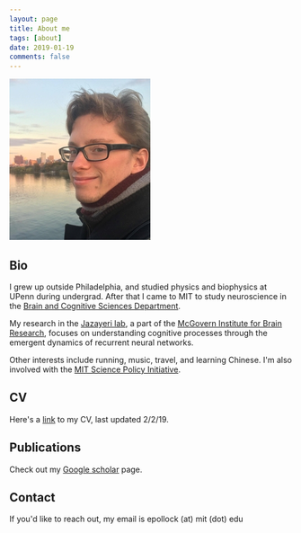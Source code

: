 ```yaml
---
layout: page
title: About me
tags: [about]
date: 2019-01-19
comments: false
---
```


![Picture of me](/assets/img/charles_sunset.jpg "Chillin' in Boston")

## Bio
I grew up outside Philadelphia, and studied physics and biophysics at UPenn during undergrad. After that I came to MIT to study neuroscience in the [Brain and Cognitive Sciences Department](https://bcs.mit.edu/).

My research in the [Jazayeri lab](https://www.jazlab.org), a part of the [McGovern Institute for Brain Research](https://mcgovern.mit.edu/), focuses on understanding cognitive processes through the emergent dynamics of recurrent neural networks.

Other interests include running, music, travel, and learning Chinese. I'm also involved with the [MIT Science Policy Initiative](https://mitspi.squarespace.com/).

## CV
Here's a [link](epollock_cv_2-2-19.pdf) to my CV, last updated 2/2/19.

## Publications

Check out my [Google scholar](https://scholar.google.com/citations?view_op=list_works&hl=en&user=HKlrfsgAAAAJ) page.

## Contact
If you'd like to reach out, my email is epollock (at) mit (dot) edu
